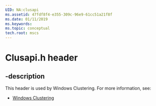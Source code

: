 ```yaml
---
UID: NA:clusapi
ms.assetid: 47fdf8f4-e355-309c-96e9-61cc51a21f8f
ms.date: 01/11/2019
ms.keywords: 
ms.topic: conceptual
tech.root: mscs
---
```


# Clusapi.h header


## -description


This header is used by Windows Clustering. For more information, see:

- [Windows Clustering](../_mscs/index.md)

